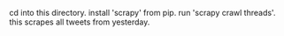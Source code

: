cd into this directory. install 'scrapy' from pip. run 'scrapy crawl threads'. this scrapes all tweets from yesterday.